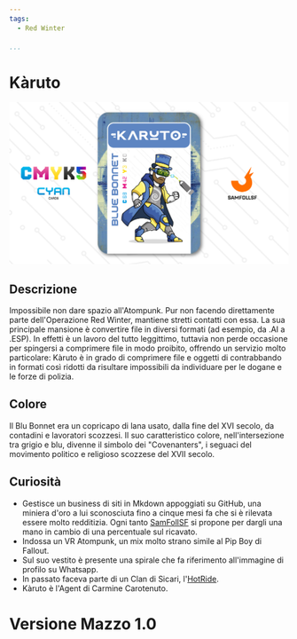 ```yaml
---
tags:
  - Red Winter

...
```


# Kàruto

![karuto](../eg/C/karuto.jpg)

## Descrizione

Impossibile non dare spazio all'Atompunk. Pur non facendo direttamente parte dell'Operazione Red Winter, mantiene stretti contatti con essa. La sua principale mansione è convertire file in diversi formati (ad esempio, da .AI a .ESP). In effetti è un lavoro del tutto leggittimo, tuttavia non perde occasione per spingersi a comprimere file in modo proibito, offrendo un servizio molto particolare: Kàruto è in grado di comprimere file e oggetti di contrabbando in formati così ridotti da risultare impossibili da individuare per le dogane e le forze di polizia.

## Colore

Il Blu Bonnet era un copricapo di lana usato, dalla fine del XVI secolo, da contadini e lavoratori scozzesi. Il suo caratteristico colore, nell'intersezione tra grigio e blu, divenne il simbolo dei "Covenanters", i seguaci del movimento politico e religioso scozzese del XVII secolo.

## Curiosità

- Gestisce un business di siti in Mkdown appoggiati su GitHub, una miniera d'oro a lui sconosciuta fino a cinque mesi fa che si è rilevata essere molto redditizia. Ogni tanto [SamFollSF](../Remix/samfollsf.md) si propone per dargli una mano in cambio di una percentuale sul ricavato.
- Indossa un VR Atompunk, un mix molto strano simile al Pip Boy di Fallout.
- Sul suo vestito è presente una spirale che fa riferimento all'immagine di profilo su Whatsapp.
- In passato faceva parte di un Clan di Sicari, l'[HotRide](../Magenta/ilpanettone.md).
- Kàruto è l'Agent di Carmine Carotenuto.

# Versione Mazzo 1.0